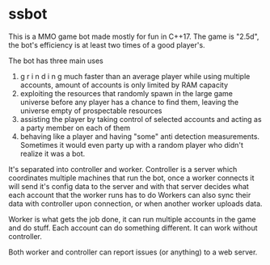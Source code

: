 # ssbot
This is a MMO game bot made mostly for fun in C++17. The game is "2.5d", the bot's efficiency is at least two times of a good player's.

The bot has three main uses
1. g r i n d i n g much faster than an average player while using multiple accounts, amount of accounts is only limited by RAM capacity
2. exploiting the resources that randomly spawn in the large game universe before any player has a chance to find them, leaving the universe empty of prospectable resources
3. assisting the player by taking control of selected accounts and acting as a party member on each of them
4. behaving like a player and having "some" anti detection measurements. Sometimes it would even party up with a random player who didn't realize it was a bot.

It's separated into controller and worker.
Controller is a server which coordinates multiple machines that run the bot, once a worker connects it will send it's config data to the server and with that server decides what each account that the worker runs has to do
Workers can also sync their data with controller upon connection, or when another worker uploads data.

Worker is what gets the job done, it can run multiple accounts in the game and do stuff. Each account can do something different. It can work without controller.

Both worker and controller can report issues (or anything) to a web server.
